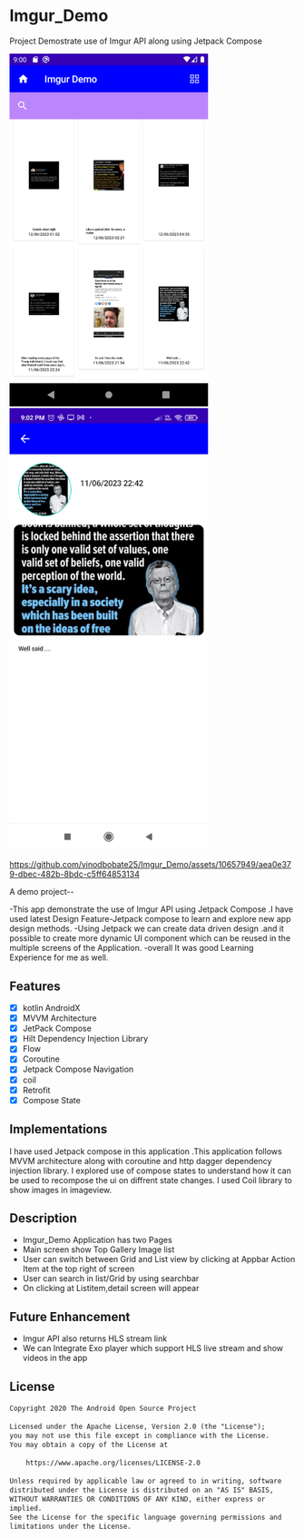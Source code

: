 # Imgur_Demo
Project Demostrate use of Imgur API along using Jetpack Compose

<img src="Screenshot_20230612_210030.png" alt="player git1" width="350"  />
<img src="Screenshot_20230612_210255.png" alt="player git1"  width="350" />

https://github.com/vinodbobate25/Imgur_Demo/assets/10657949/aea0e379-dbec-482b-8bdc-c5ff64853134


A demo project--


-This app demonstrate the use of Imgur API using Jetpack Compose  .I have used latest Design Feature-Jetpack compose to learn and explore new app design methods.
-Using Jetpack we can create data driven design .and it possible to create more dynamic UI component which can be reused in the multiple screens of the Application.
-overall It was good Learning Experience for me as well.

## Features

- [x] kotlin AndroidX
- [x] MVVM Architecture
- [x] JetPack Compose
- [x] Hilt Dependency Injection Library
- [x] Flow
- [x] Coroutine
- [x] Jetpack Compose Navigation
- [x] coil
- [x] Retrofit
- [x] Compose State

## Implementations
I have used Jetpack compose in this application .This application follows MVVM architecture along with coroutine and http dagger dependency injection library.
I explored use of compose states to understand how it can be used to recompose the ui on diffrent state changes.
I used Coil library to show images in imageview.


## Description
- Imgur_Demo Application  has two Pages
- Main screen show Top Gallery Image list 
- User can switch between Grid and List view by clicking at Appbar Action Item at the top right of screen
- User can search in list/Grid by using searchbar
- On clicking at Listitem,detail screen will appear

## Future Enhancement
- Imgur API also returns HLS stream link
- We can Integrate Exo player which support HLS live stream and show videos in the app

## License
```
Copyright 2020 The Android Open Source Project

Licensed under the Apache License, Version 2.0 (the "License");
you may not use this file except in compliance with the License.
You may obtain a copy of the License at

    https://www.apache.org/licenses/LICENSE-2.0

Unless required by applicable law or agreed to in writing, software
distributed under the License is distributed on an "AS IS" BASIS,
WITHOUT WARRANTIES OR CONDITIONS OF ANY KIND, either express or implied.
See the License for the specific language governing permissions and
limitations under the License.
```





